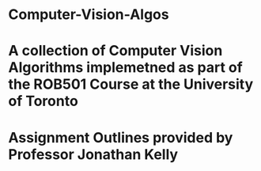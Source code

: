 # Computer-Vision-Algos
# A collection of Computer Vision Algorithms implemetned as part of the ROB501 Course at the University of Toronto
# Assignment Outlines provided by Professor Jonathan Kelly
